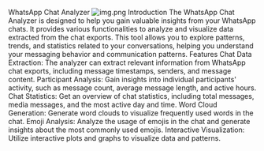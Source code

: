 WhatsApp Chat Analyzer
![img.png](img.png)
Introduction
The WhatsApp Chat Analyzer is designed to help you gain valuable insights from your WhatsApp chats. It provides various functionalities to analyze and visualize data extracted from the chat exports. This tool allows you to explore patterns, trends, and statistics related to your conversations, helping you understand your messaging behavior and communication patterns.
Features
Chat Data Extraction: The analyzer can extract relevant information from WhatsApp chat exports, including message timestamps, senders, and message content.
Participant Analysis: Gain insights into individual participants' activity, such as message count, average message length, and active hours.
Chat Statistics: Get an overview of chat statistics, including total messages, media messages, and the most active day and time.
Word Cloud Generation: Generate word clouds to visualize frequently used words in the chat.
Emoji Analysis: Analyze the usage of emojis in the chat and generate insights about the most commonly used emojis.
Interactive Visualization: Utilize interactive plots and graphs to visualize data and patterns.
